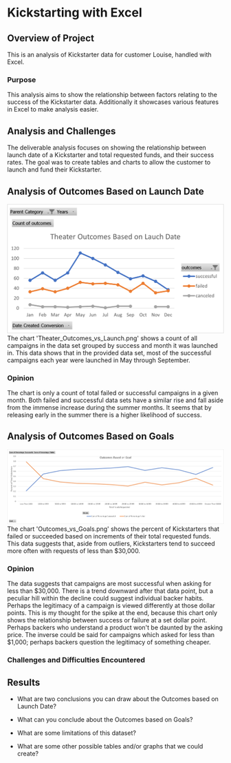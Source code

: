 # Kickstarting with Excel

## **Overview of Project**
This is an analysis of Kickstarter data for customer Louise, handled with Excel.
### **Purpose**
This analysis aims to show the relationship between factors relating to the success of the Kickstarter data. Additionally it showcases various features in Excel to make analysis easier.
## **Analysis and Challenges**
The deliverable analysis focuses on showing the relationship between launch date of a Kickstarter and total requested funds, and their success rates. The goal was to create tables and charts to allow the customer to launch and fund their Kickstarter.
## Analysis of Outcomes Based on Launch Date
![This is an image](Resources/Theater_Outcomes_vs_Launch.png)
The chart 'Theater_Outcomes_vs_Launch.png' shows a count of all campaigns in the data set grouped by success and month it was launched in. This data shows that in the provided data set, most of the successful campaigns each year were launched in May through September. 
### Opinion
The chart is only a count of total failed or successful campaigns in a given month. Both failed and successful data sets have a similar rise and fall aside from the immense increase during the summer months. It seems that by releasing early in the summer there is a higher likelihood of success.
## Analysis of Outcomes Based on Goals
![This is an image](Resources/Outcomes_vs_Goals.png)
The chart 'Outcomes_vs_Goals.png' shows the percent of Kickstarters that failed or succeeded based on increments of their total requested funds. This data suggests that, aside from outliers, Kickstarters tend to succeed more often with requests of less than $30,000.
### Opinion
The data suggests that campaigns are most successful when asking for less than $30,000. There is a trend downward after that data point, but a peculiar hill within the decline could suggest individual backer habits. Perhaps the legitimacy of a campaign is viewed differently at those dollar points. This is my thought for the spike at the end, because this chart only shows the relationship between success or failure at a set dollar point. Perhaps backers who understand a product won't be daunted by the asking price. The inverse could be said for campaigns which asked for less than $1,000; perhaps backers question the legitimacy of something cheaper.
### Challenges and Difficulties Encountered

## Results

- What are two conclusions you can draw about the Outcomes based on Launch Date?

- What can you conclude about the Outcomes based on Goals?

- What are some limitations of this dataset?

- What are some other possible tables and/or graphs that we could create?
